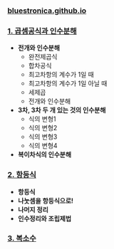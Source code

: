 ### [bluestronica.github.io](https://bluestronica.github.io/)

### [1. 곱셈공식과 인수분해](https://github.com/bluestronica/bluestronica.github.io/blob/main/CPP/Discussion.md)
- **전개와 인수분해**
  - 완전제곱식
  - 합차공식
  - 최고차항의 계수가 1일 때
  - 최고차항의 계수가 1일 아닐 때
  - 세제곱
  - 전개와 인수분해
- **3차, 3차 두 개 있는 것의 인수분해**
  - 식의 변형1
  - 식의 변형2
  - 식의 변형3
  - 식의 변형4
- **복이차식의 인수분해**

### [2. 항등식](https://github.com/bluestronica/bluestronica.github.io/blob/main/CPP/Discussion.md)
- **항등식**
- **나눗셈을 항등식으로!**
- **나머지 정리**
- **인수정리와 조립제법**

### [3. 복소수](https://github.com/bluestronica/bluestronica.github.io/blob/main/CPP/Discussion.md)
